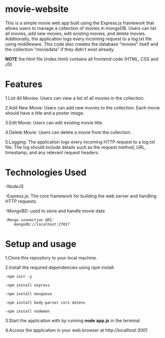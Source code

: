 # movie-website
This is a simple movie web app built using the Express.js framework that allows users to manage a collection of movies in mongoDB. Users can list all movies, add new movies, edit existing movies, and delete movies. Additionally, the application logs every incoming request to a log.txt file using middleware.
This code also creates the database "movies" itself and the collection "moviedata" if they didn't exist already.

**NOTE** the html file (index.html) contains all frontend code (HTML, CSS and JS)

# Features

1.List All Movies: Users can view a list of all movies in the collection.

2.Add New Movie: Users can add new movies to the collection. Each movie should have a title and a poster image.

3.Edit Movie: Users can edit existing movie title.

4.Delete Movie: Users can delete a movie from the collection.

5.Logging: The application logs every incoming HTTP request to a log.txt file. The log should include details such as the request method, URL, timestamp, and any relevant request headers.

# Technologies Used
-NodeJS 

-Express.js: The core framework for building the web server and handling HTTP requests.

-MongoBD: used to store and handle movie data 

	-Mongo connection URI:
		mongodb://localhost:27017
 
# Setup and usage
1.Clone this repository to your local machine.

2.Install the required dependencies using npm install:

	-npm init -y
	
	-npm install express
	
	-npm install mongoose
	
	-npm install body-parser cors dotenv
	
	-npm install nodemon

3.Start the application with by running **node app.js** in the terminal

4.Access the application in your web browser at http://localhost:3001
#
